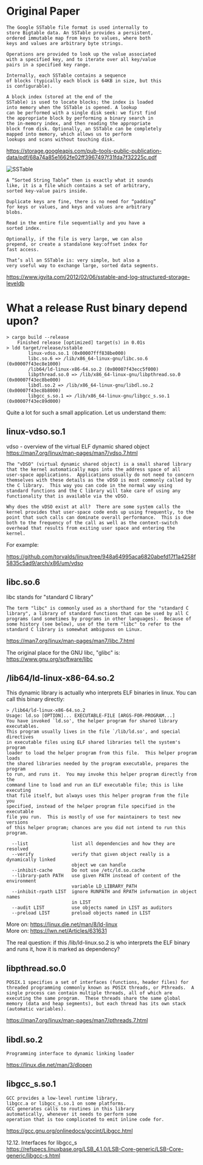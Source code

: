 # Original Paper

```
The Google SSTable file format is used internally to
store Bigtable data. An SSTable provides a persistent,
ordered immutable map from keys to values, where both
keys and values are arbitrary byte strings. 

Operations are provided to look up the value associated 
with a specified key, and to iterate over all key/value 
pairs in a specified key range.

Internally, each SSTable contains a sequence
of blocks (typically each block is 64KB in size, but this
is configurable). 

A block index (stored at the end of the
SSTable) is used to locate blocks; the index is loaded
into memory when the SSTable is opened. A lookup
can be performed with a single disk seek: we first find
the appropriate block by performing a binary search in
the in-memory index, and then reading the appropriate
block from disk. Optionally, an SSTable can be completely 
mapped into memory, which allows us to perform
lookups and scans without touching disk.
```

https://storage.googleapis.com/pub-tools-public-publication-data/pdf/68a74a85e1662fe02ff3967497f31fda7f32225c.pdf

![SSTable](https://www.igvita.com/posts/12/xsstable.png.pagespeed.ic.IkMoqaKZX9.webp "SSTable")

```
A “Sorted String Table” then is exactly what it sounds 
like, it is a file which contains a set of arbitrary, 
sorted key-value pairs inside. 

Duplicate keys are fine, there is no need for “padding” 
for keys or values, and keys and values are arbitrary 
blobs. 

Read in the entire file sequentially and you have a 
sorted index. 

Optionally, if the file is very large, we can also 
prepend, or create a standalone key:offset index for 
fast access. 

That’s all an SSTable is: very simple, but also a 
very useful way to exchange large, sorted data segments.
```

https://www.igvita.com/2012/02/06/sstable-and-log-structured-storage-leveldb   

# What a release Rust binary depend upon?

```
> cargo build --release
    Finished release [optimized] target(s) in 0.01s
> ldd target/release/sstable
        linux-vdso.so.1 (0x00007fff838be000)
        libc.so.6 => /lib/x86_64-linux-gnu/libc.so.6 (0x00007f43ec8e1000)
        /lib64/ld-linux-x86-64.so.2 (0x00007f43ecc5f000)
        libpthread.so.0 => /lib/x86_64-linux-gnu/libpthread.so.0 (0x00007f43ec8be000)
        libdl.so.2 => /lib/x86_64-linux-gnu/libdl.so.2 (0x00007f43ec8b8000)
        libgcc_s.so.1 => /lib/x86_64-linux-gnu/libgcc_s.so.1 (0x00007f43ec89d000)
```

Quite a lot for such a small application. Let us understand them:

## linux-vdso.so.1

vdso - overview of the virtual ELF dynamic shared object
https://man7.org/linux/man-pages/man7/vdso.7.html  


```
The "vDSO" (virtual dynamic shared object) is a small shared library
that the kernel automatically maps into the address space of all
user-space applications.  Applications usually do not need to concern
themselves with these details as the vDSO is most commonly called by
the C library.  This way you can code in the normal way using
standard functions and the C library will take care of using any
functionality that is available via the vDSO.

Why does the vDSO exist at all?  There are some system calls the
kernel provides that user-space code ends up using frequently, to the
point that such calls can dominate overall performance.  This is due
both to the frequency of the call as well as the context-switch
overhead that results from exiting user space and entering the
kernel.
```

For example:

https://github.com/torvalds/linux/tree/948a64995aca6820abefd17f1a4258f5835c5ad9/arch/x86/um/vdso  

## libc.so.6

libc stands for "standard C library"

```
The term "libc" is commonly used as a shorthand for the "standard C
library", a library of standard functions that can be used by all C
programs (and sometimes by programs in other languages).  Because of
some history (see below), use of the term "libc" to refer to the
standard C library is somewhat ambiguous on Linux.
```
https://man7.org/linux/man-pages/man7/libc.7.html  

The original place for the GNU libc, "glibc" is:  
https://www.gnu.org/software/libc  

## /lib64/ld-linux-x86-64.so.2

This dynamic library is actually who interprets ELF binaries in linux. 
You can call this binary directly:

```
> /lib64/ld-linux-x86-64.so.2
Usage: ld.so [OPTION]... EXECUTABLE-FILE [ARGS-FOR-PROGRAM...]
You have invoked `ld.so', the helper program for shared library executables.
This program usually lives in the file `/lib/ld.so', and special directives
in executable files using ELF shared libraries tell the system's program
loader to load the helper program from this file.  This helper program loads
the shared libraries needed by the program executable, prepares the program
to run, and runs it.  You may invoke this helper program directly from the
command line to load and run an ELF executable file; this is like executing
that file itself, but always uses this helper program from the file you
specified, instead of the helper program file specified in the executable
file you run.  This is mostly of use for maintainers to test new versions
of this helper program; chances are you did not intend to run this program.

  --list                list all dependencies and how they are resolved
  --verify              verify that given object really is a dynamically linked
                        object we can handle
  --inhibit-cache       Do not use /etc/ld.so.cache
  --library-path PATH   use given PATH instead of content of the environment
                        variable LD_LIBRARY_PATH
  --inhibit-rpath LIST  ignore RUNPATH and RPATH information in object names
                        in LIST
  --audit LIST          use objects named in LIST as auditors
  --preload LIST        preload objects named in LIST
```

More on: https://linux.die.net/man/8/ld-linux    
More on: https://lwn.net/Articles/631631  

The real question: if this /lib/ld-linux.so.2 is who interprets the ELF binary
and runs it, how it is marked as dependency?


## libpthread.so.0

```
POSIX.1 specifies a set of interfaces (functions, header files) for
threaded programming commonly known as POSIX threads, or Pthreads.  A
single process can contain multiple threads, all of which are
executing the same program.  These threads share the same global
memory (data and heap segments), but each thread has its own stack
(automatic variables).
```
https://man7.org/linux/man-pages/man7/pthreads.7.html  

## libdl.so.2 

```
Programming interface to dynamic linking loader
```
https://linux.die.net/man/3/dlopen  

## libgcc_s.so.1

```
GCC provides a low-level runtime library, 
libgcc.a or libgcc_s.so.1 on some platforms. 
GCC generates calls to routines in this library 
automatically, whenever it needs to perform some 
operation that is too complicated to emit inline code for.
```
https://gcc.gnu.org/onlinedocs/gccint/Libgcc.html  

12.12. Interfaces for libgcc_s  
https://refspecs.linuxbase.org/LSB_4.1.0/LSB-Core-generic/LSB-Core-generic/libgcc-s.html  